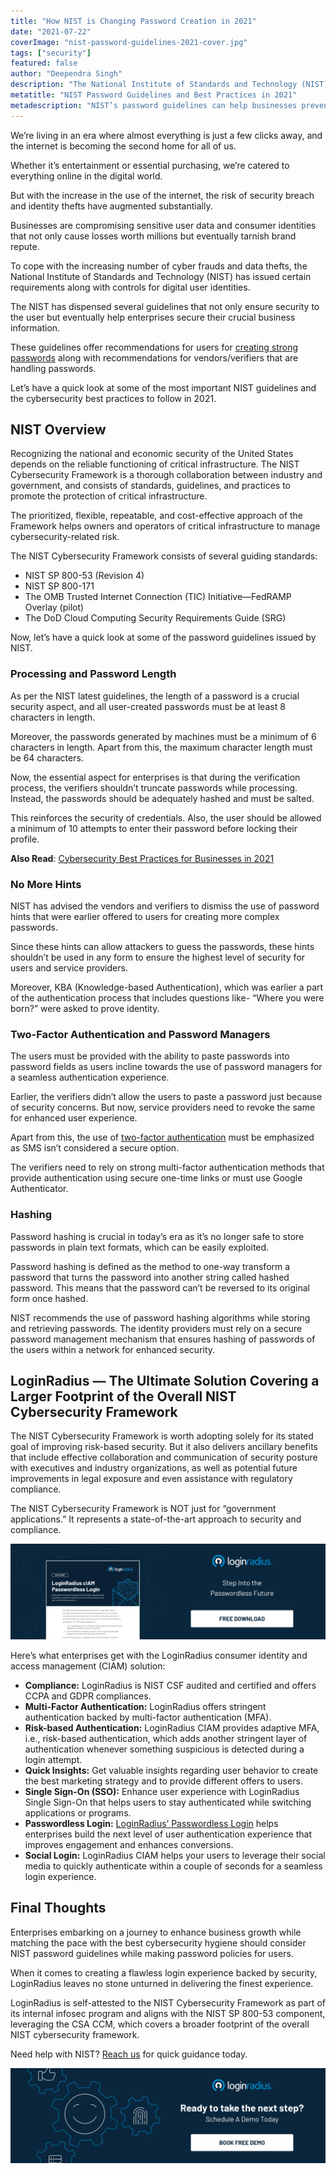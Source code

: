 ```yaml
---
title: "How NIST is Changing Password Creation in 2021"
date: "2021-07-22"
coverImage: "nist-password-guidelines-2021-cover.jpg"
tags: ["security"]
featured: false 
author: "Deependra Singh"
description: "The National Institute of Standards and Technology (NIST) has issued certain requirements along with controls for digital user identities. Let’s have a quick look at some of the important NIST password guidelines and learn how businesses can ensure maximum security in 2021 and beyond."
metatitle: "NIST Password Guidelines and Best Practices in 2021"
metadescription: "NIST’s password guidelines can help businesses prevent a breach and secure consumer data. This insightful read helps you better understand NIST guidelines."
---
```


We’re living in an era where almost everything is just a few clicks away, and the internet is becoming the second home for all of us.

Whether it’s entertainment or essential purchasing, we’re catered to everything online in the digital world.

But with the increase in the use of the internet, the risk of security breach and identity thefts have augmented substantially.

Businesses are compromising sensitive user data and consumer identities that not only cause losses worth millions but eventually tarnish brand repute.  

To cope with the increasing number of cyber frauds and data thefts, the National Institute of Standards and Technology (NIST) has issued certain requirements along with controls for digital user identities.

The NIST has dispensed several guidelines that not only ensure security to the user but eventually help enterprises secure their crucial business information.

These guidelines offer recommendations for users for [creating strong passwords](https://www.loginradius.com/blog/identity/loginradius-password-policy-business-consumer/) along with recommendations for vendors/verifiers that are handling passwords.

Let’s have a quick look at some of the most important NIST guidelines and the cybersecurity best practices to follow in 2021.


## NIST Overview 

Recognizing the national and economic security of the United States depends on the reliable functioning of critical infrastructure. The NIST Cybersecurity Framework is a thorough collaboration between industry and government, and consists of standards, guidelines, and practices to promote the protection of critical infrastructure.

The prioritized, flexible, repeatable, and cost-effective approach of the Framework helps owners and operators of critical infrastructure to manage cybersecurity-related risk.

The NIST Cybersecurity Framework consists of several guiding standards:



* NIST SP 800-53 (Revision 4)
* NIST SP 800-171
* The OMB Trusted Internet Connection (TIC) Initiative—FedRAMP Overlay (pilot) 
* The DoD Cloud Computing Security Requirements Guide (SRG)

Now, let’s have a quick look at some of the password guidelines issued by NIST.


### Processing and Password Length

As per the NIST latest guidelines, the length of a password is a crucial security aspect, and all user-created passwords must be at least 8 characters in length.

Moreover, the passwords generated by machines must be a minimum of 6 characters in length. Apart from this, the maximum character length must be 64 characters.

Now, the essential aspect for enterprises is that during the verification process, the verifiers shouldn’t truncate passwords while processing. Instead, the passwords should be adequately hashed and must be salted.

This reinforces the security of credentials. Also, the user should be allowed a minimum of 10 attempts to enter their password before locking their profile.

**Also Read**: [Cybersecurity Best Practices for Businesses in 2021](https://www.loginradius.com/blog/identity/cybersecurity-best-practices-for-enterprises/) 


### No More Hints

NIST has advised the vendors and verifiers to dismiss the use of password hints that were earlier offered to users for creating more complex passwords.

Since these hints can allow attackers to guess the passwords, these hints shouldn’t be used in any form to ensure the highest level of security for users and service providers.

Moreover, KBA (Knowledge-based Authentication), which was earlier a part of the authentication process that includes questions like- “Where you were born?” were asked to prove identity.


### Two-Factor Authentication and Password Managers

The users must be provided with the ability to paste passwords into password fields as users incline towards the use of password managers for a seamless authentication experience.

Earlier, the verifiers didn’t allow the users to paste a password just because of security concerns. But now, service providers need to revoke the same for enhanced user experience.

Apart from this, the use of [two-factor authentication](https://www.loginradius.com/blog/identity/how-secure-2fa/) must be emphasized as SMS isn’t considered a secure option.

The verifiers need to rely on strong multi-factor authentication methods that provide authentication using secure one-time links or must use Google Authenticator.


### Hashing

Password hashing is crucial in today’s era as it’s no longer safe to store passwords in plain text formats, which can be easily exploited.

Password hashing is defined as the method to one-way transform a password that turns the password into another string called hashed password. This means that the password can’t be reversed to its original form once hashed.

NIST recommends the use of password hashing algorithms while storing and retrieving passwords. The identity providers must rely on a secure password management mechanism that ensures hashing of passwords of the users within a network for enhanced security.


## LoginRadius **—** The Ultimate Solution Covering a Larger Footprint of the Overall NIST Cybersecurity Framework

The NIST Cybersecurity Framework is worth adopting solely for its stated goal of improving risk-based security. But it also delivers ancillary benefits that include effective collaboration and communication of security posture with executives and industry organizations, as well as potential future improvements in legal exposure and even assistance with regulatory compliance.

The NIST Cybersecurity Framework is NOT just for “government applications.” It represents a state-of-the-art approach to security and compliance.

[![DS-passwordless-login](DS-passwordless-login.png)](https://www.loginradius.com/resource/loginradius-ciam-passwordless-login/)

Here’s what enterprises get with the LoginRadius consumer identity and access management (CIAM) solution:



* **Compliance:** LoginRadius is NIST CSF audited and certified and offers CCPA and GDPR compliances.
* **Multi-Factor Authentication:** LoginRadius offers stringent authentication backed by multi-factor authentication (MFA).
* **Risk-based Authentication:** LoginRadius CIAM provides adaptive MFA, i.e., risk-based authentication, which adds another stringent layer of authentication whenever something suspicious is detected during a login attempt.
* **Quick Insights:** Get valuable insights regarding user behavior to create the best marketing strategy and to provide different offers to users.
* **Single Sign-On (SSO):** Enhance user experience with LoginRadius Single Sign-On that helps users to stay authenticated while switching applications or programs.
* **Passwordless Login:** [LoginRadius’ Passwordless Login](https://www.loginradius.com/passwordless-login/) helps enterprises build the next level of user authentication experience that improves engagement and enhances conversions.
* **Social Login:** LoginRadius CIAM helps your users to leverage their social media to quickly authenticate within a couple of seconds for a seamless login experience. 


## Final Thoughts

Enterprises embarking on a journey to enhance business growth while matching the pace with the best cybersecurity hygiene should consider NIST password guidelines while making password policies for users.

When it comes to creating a flawless login experience backed by security, LoginRadius leaves no stone unturned in delivering the finest experience.

LoginRadius is self-attested to the NIST Cybersecurity Framework as part of its internal infosec program and aligns with the NIST SP 800-53 component, leveraging the CSA CCM, which covers a broader footprint of the overall NIST cybersecurity framework.

Need help with NIST? [Reach us](https://www.loginradius.com/contact-sales/) for quick guidance today.


[![book-a-free-demo-loginradius](../../assets/book-a-demo-loginradius.png)](https://www.loginradius.com/contact-us?utm_source=blog&utm_medium=web&utm_campaign=nist-password-guidelines-2021)
